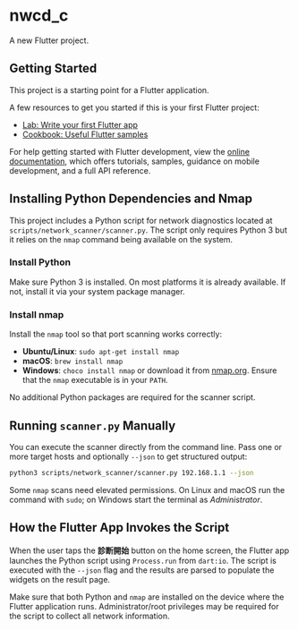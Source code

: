 # nwcd_c

A new Flutter project.

## Getting Started

This project is a starting point for a Flutter application.

A few resources to get you started if this is your first Flutter project:

- [Lab: Write your first Flutter app](https://docs.flutter.dev/get-started/codelab)
- [Cookbook: Useful Flutter samples](https://docs.flutter.dev/cookbook)

For help getting started with Flutter development, view the
[online documentation](https://docs.flutter.dev/), which offers tutorials,
samples, guidance on mobile development, and a full API reference.

## Installing Python Dependencies and Nmap

This project includes a Python script for network diagnostics located at `scripts/network_scanner/scanner.py`. The script only requires Python 3 but it relies on the `nmap` command being available on the system.

### Install Python

Make sure Python 3 is installed. On most platforms it is already available. If not, install it via your system package manager.

### Install nmap

Install the `nmap` tool so that port scanning works correctly:

- **Ubuntu/Linux**: `sudo apt-get install nmap`
- **macOS**: `brew install nmap`
- **Windows**: `choco install nmap` or download it from [nmap.org](https://nmap.org/). Ensure that the `nmap` executable is in your `PATH`.

No additional Python packages are required for the scanner script.

## Running `scanner.py` Manually

You can execute the scanner directly from the command line. Pass one or more target hosts and optionally `--json` to get structured output:

```bash
python3 scripts/network_scanner/scanner.py 192.168.1.1 --json
```

Some `nmap` scans need elevated permissions. On Linux and macOS run the command with `sudo`; on Windows start the terminal as *Administrator*.

## How the Flutter App Invokes the Script

When the user taps the **診断開始** button on the home screen, the Flutter app launches the Python script using `Process.run` from `dart:io`. The script is executed with the `--json` flag and the results are parsed to populate the widgets on the result page.

Make sure that both Python and `nmap` are installed on the device where the Flutter application runs. Administrator/root privileges may be required for the script to collect all network information.
